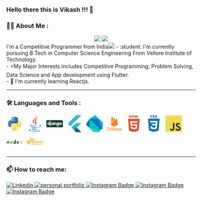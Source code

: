 ### Hello there this is Vikash !!! 👋

<!--
**Vikash-techie/Vikash-techie** is a ✨ _special_ ✨ repository because its `README.md` (this file) appears on your GitHub profile.

Here are some ideas to get you started:

- 🔭 I’m currently working on ...
- 🌱 I’m currently learning ...
- 👯 I’m looking to collaborate on ...
- 🤔 I’m looking for help with ...
- 💬 Ask me about ...
- 📫 How to reach me: ...
- 😄 Pronouns: ...
- ⚡ Fun fact: ...
-->
### 🧑‍💻 About Me :  
<div align="center">
<img src = "https://media.giphy.com/media/jdPMeyv9rn0hZHh8n9/giphy.gif" width = "350"/>
<img src = "https://media.giphy.com/media/2vnId4IaAjIGZd2EWC/giphy.gif" width = "350"/>
</div>
I'm a Competitive Programmer from India<img src = "https://media.giphy.com/media/jQoMk4rOThGxC9EmaV/giphy.gif" width = "150"/>   
- :student: I'm currently pursuing B.Tech in Computer Science Engineering From Vellore Institute of Technology.<br>  
- ⚡My Major Interests includes Competitive Programming, Problem Solving, Data Science and App development using Flutter.<br>  
-  🌱 I'm currently learning Reactjs.<br>

---

### :hammer_and_wrench: Languages and Tools :  
<div>
  <img src = "https://github.com/devicons/devicon/blob/master/icons/python/python-original.svg" width="45" height="45">&nbsp
  <img src = "https://github.com/devicons/devicon/blob/master/icons/java/java-original.svg" width="45" height="45">&nbsp
  <img src = "https://github.com/devicons/devicon/blob/master/icons/django/django-original.svg" width="45" height="45">&nbsp
  <img src = "https://github.com/devicons/devicon/blob/master/icons/flutter/flutter-original.svg" width="45" height="45">&nbsp
  <img src = "https://github.com/devicons/devicon/blob/master/icons/dart/dart-original.svg" width="45" height="45">&nbsp
  <img src = "https://github.com/devicons/devicon/blob/master/icons/firebase/firebase-plain-wordmark.svg" width="45" height="45">&nbsp
  <img src = "https://github.com/devicons/devicon/blob/master/icons/html5/html5-plain-wordmark.svg" width="45" height="45">&nbsp
  <img src = "https://github.com/devicons/devicon/blob/master/icons/css3/css3-plain-wordmark.svg" width="45" height="45">&nbsp
  <img src = "https://github.com/devicons/devicon/blob/master/icons/javascript/javascript-original.svg" width="45" height="45">&nbsp
  <img src = "https://github.com/devicons/devicon/blob/master/icons/nodejs/nodejs-original-wordmark.svg" width="45" height="45">&nbsp
  <img src = "https://github.com/devicons/devicon/blob/master/icons/amazonwebservices/amazonwebservices-plain-wordmark.svg" width="45" height="45">&nbsp
</div>


---

### 📫 How to reach me:
<div id="badges">
  <a href="https://www.linkedin.com/in/vikash-sunil-91174518b/">
    <img src="https://img.shields.io/badge/LinkedIn-blue?style=for-the-badge&logo=linkedin&logoColor=white" alt="Linkedin"/>
  </a>
  <a href="https://vikash-techie.github.io/">
    <img src="https://img.shields.io/badge/Portfolio-100000?style=for-the-badge&logo=github&logoColor=white" alt="personal portfolio"/>
  </a>
  <a href="https://www.instagram.com/vikash_techie_01/?hl=en">
    <img src="https://img.shields.io/badge/Instagram-E4405F?style=for-the-badge&logo=instagram&logoColor=white" alt="Instagram Badge"/>
  </a>
  <a href="https://www.hackerrank.com/VikashTechie01">
    <img src="https://img.shields.io/badge/-Hackerrank-2EC866?style=for-the-badge&logo=HackerRank&logoColor=white" alt="Instagram Badge"/>
  </a>
  <a href="https://leetcode.com/Vikash_Techie/">
    <img src="https://img.shields.io/badge/-LeetCode-FFA116?style=for-the-badge&logo=LeetCode&logoColor=black" alt="Instagram Badge"/>
  </a>
</div>
<br>
<img src="https://komarev.com/ghpvc/?username=Vikash-techie&style=plastic&color=blue" alt=""/>
